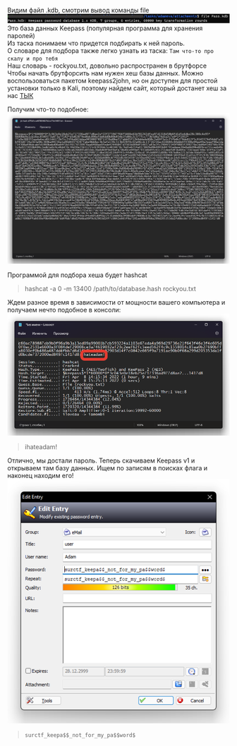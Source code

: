 Видим файл .kdb, смотрим вывод команды file  
![file](attachments/file.png)
Это база данных Keepass (популярная программа для хранения паролей)  
Из таска понимаем что придется подбирать к ней пароль.  
О словаре для подбора также легко узнать из таска: ``` Там что-то про скалу и про тебя ```  
Наш словарь - rockyou.txt, довольно распространен в брутфорсе  
Чтобы начать брутфорсить нам нужен хеш базы данных. Можно воспользоваться пакетом keepass2john, но он доступен для простой установки только в Kali, поэтому найдем сайт, который достанет хеш за нас [ТЫК](https://hashes.com/ru/johntheripper/keepass2john)  
  
  
Получим что-то подобное:  
![hash](attachments/hash.png)  

Программой для подбора хеша будет hashcat  
> hashcat -a 0 -m 13400 /path/to/database.hash rockyou.txt

Ждем разное время в зависимости от мощности вашего компьютера и получаем нечто подобное в консоли:  
![out](attachments/out.png)

> ihateadam!

Отлично, мы достали пароль. Теперь скачиваем Keepass v1 и открываем там базу данных. Ищем по записям в поисках флага и наконец находим его!  
![flag](attachments/flag.png)

> ```surctf_keepa$$_not_for_my_pa$$word$```
